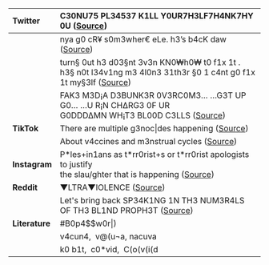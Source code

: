 | **Twitter**    | C30NU75 PL34537 K1LL Y0UR7H3LF7H4NK7HY 0U  ([Source](https://twitter.com/twiceAdmonished/status/1768437486814896162))                                                                 |
| :------------- | :----------------------------------------------------------------------------------------------------------- |
|                | nya g0 cR¥ s0m3wher€ eLe. h3’s b4cK daw   ([Source](https://twitter.com/oneandonlees/status/1620823299948441600))                                                                     |
|                | turn§ 0ut h3 d03§nt 3v3n KN0₩h0₩ t0 f1x 1t . <br> h3§ n0t l34v1ng m3 4l0n3 31th3r §0 1 c4nt g0 f1x 1t my§3lf ([Source](https://twitter.com/Puter_monitor/status/1766662185277690086))   |
|                | FAK3  M3D¡A  D3BUNK3R 0V3RC0M3… …G3T UP  G0… …U R¡N CH∆RG3 0F UR  <br> G0DDD∆MN WH¡T3 BL00D C3LLS ([Source](https://twitter.com/VenomousMedia))                                 |
| **TikTok**     | There are multiple g3noc\|des happening ([Source](https://www.tiktok.com/@arianajasmine___/video/7296590061720833326?q=g3noc1de&t=1713104789776))                                                                     |
|                | About v4ccines and m3nstrual cycles ([Source](https://www.tiktok.com/@sadinasimulation/video/6991269549719047429?q=v4cc1ne&t=1713476479031))                                                             |
| **Instagram**  | P\*les+in1ans as t\*rr0rist+s or t\*rr0rist apologists to justify <br> the slau/ghter that is happening ([Source](https://www.instagram.com/reel/CyisGvxLmKT/?igsh=NnYyaTRycGhqbmk5))     |
| **Reddit**     | ▼LTRA▼IOLENCE ([Source](https://www.reddit.com/r/girlsfrontline/comments/inx0nf/do_you_like_iolence/?rdt=42739))                                                                                               |
|                | Let's bring back SP34K1NG 1N TH3 NUM3R4LS OF TH3 BL1ND PROPH3T  ([Source](https://www.reddit.com/r/homestuck/comments/uoedvy/th3_num3r4ls_of_th3_l1t_proph3ts/))                                             |
| **Literature** | \#B0p4$$w0r\|)                                                                                               |
|                | v4cun4,  v@(u¬a, nacuva                                                                                      |
|                | k0 b1t,  c0\*vid,  C(o(v(i(d                                                                                 |
